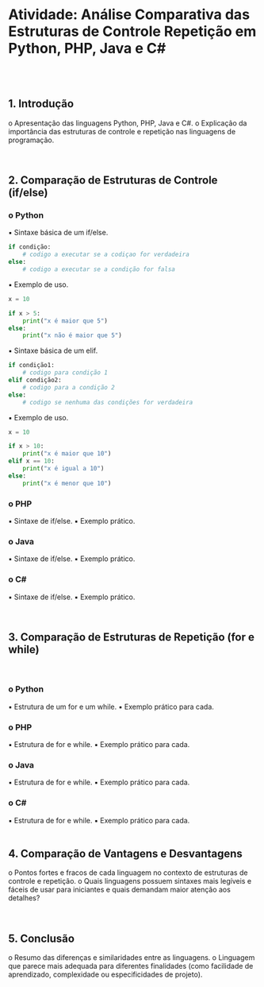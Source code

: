 # Atividade: Análise Comparativa das Estruturas de Controle Repetição em Python, PHP, Java e C#
  
  <br>
  <br>

## 1. Introdução
o Apresentação das linguagens Python, PHP, Java e C#.
o Explicação da importância das estruturas de controle e repetição nas
linguagens de programação.

  <br>

## 2. Comparação de Estruturas de Controle (if/else)
### o Python
▪ Sintaxe básica de um if/else.
```python
if condição:
    # codigo a executar se a codiçao for verdadeira
else:
    # codigo a executar se a condição for falsa
```
▪ Exemplo de uso.

````python
x = 10

if x > 5:
    print("x é maior que 5")
else:
    print("x não é maior que 5")
````
▪ Sintaxe básica de um elif.
````python
if condição1:
    # codigo para condição 1
elif condição2:
    # codigo para a condição 2
else:
    # codigo se nenhuma das condições for verdadeira
````
▪ Exemplo de uso.
````python
x = 10

if x > 10:
    print("x é maior que 10")
elif x == 10:
    print("x é igual a 10")
else:
    print("x é menor que 10")
````
### o PHP
▪ Sintaxe de if/else.
▪ Exemplo prático.
### o Java
▪ Sintaxe de if/else.
▪ Exemplo prático.
### o C#
▪ Sintaxe de if/else.
▪ Exemplo prático.

  <br>

## 3. Comparação de Estruturas de Repetição (for e while)

  <br>

### o Python
▪ Estrutura de um for e um while.
▪ Exemplo prático para cada.
  <br>
### o PHP
▪ Estrutura de for e while.
▪ Exemplo prático para cada.
  <br>
### o Java
▪ Estrutura de for e while.
▪ Exemplo prático para cada.
  <br>
### o C#
▪ Estrutura de for e while.
▪ Exemplo prático para cada.
  <br>
  <br>

## 4. Comparação de Vantagens e Desvantagens
o Pontos fortes e fracos de cada linguagem no contexto de estruturas de
controle e repetição.
o Quais linguagens possuem sintaxes mais legíveis e fáceis de usar para
iniciantes e quais demandam maior atenção aos detalhes?

  <br>

## 5. Conclusão
o Resumo das diferenças e similaridades entre as linguagens.
o Linguagem que parece mais adequada para diferentes finalidades (como
facilidade de aprendizado, complexidade ou especificidades de projeto).
